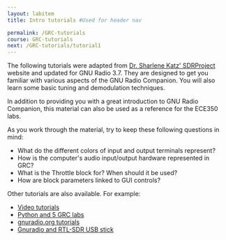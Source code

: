 ```yaml
---
layout: labitem
title: Intro tutorials #Used for header nav

permalink: /GRC-tutorials
course: GRC-tutorials
next: /GRC-tutorials/tutorial1
---
```


The following tutorials were adapted from [Dr. Sharlene Katz' SDRProject](http://www.csun.edu/~skatz/katzpage/sdr_project/sdrproject.html) website and updated for GNU Radio 3.7. They are designed to get you familiar with various aspects of the GNU Radio Companion. You will also learn some basic tuning and demodulation techniques.

In addition to providing you with a great introduction to GNU Radio Companion, this material can also be used as a reference for the ECE350 labs.

As you work through the material, try to keep these following questions in mind:

- What do the different colors of input and output terminals represent?
- How is the computer's audio input/output hardware represented in GRC?
- What is the Throttle block for? When should it be used?
- How are block parameters linked to GUI controls?

Other tutorials are also available. For example:

- [Video tutorials](https://www.youtube.com/playlist?list=PL618122BD66C8B3C4)
- [Python and 5 GRC labs](http://files.ettus.com/tutorials/)
- [gnuradio.org tutorials](https://wiki.gnuradio.org/index.php/Tutorials)
- [Gnuradio and RTL-SDR USB stick](http://www.rtl-sdr.com/tutorial-creating-fm-receiver-gnuradio-rtl-sdr/?PageSpeed=noscript)
